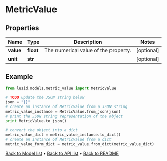 # MetricValue


## Properties
Name | Type | Description | Notes
------------ | ------------- | ------------- | -------------
**value** | **float** | The numerical value of the property. | [optional] 
**unit** | **str** |  | [optional] 

## Example

```python
from lusid.models.metric_value import MetricValue

# TODO update the JSON string below
json = "{}"
# create an instance of MetricValue from a JSON string
metric_value_instance = MetricValue.from_json(json)
# print the JSON string representation of the object
print MetricValue.to_json()

# convert the object into a dict
metric_value_dict = metric_value_instance.to_dict()
# create an instance of MetricValue from a dict
metric_value_form_dict = metric_value.from_dict(metric_value_dict)
```
[Back to Model list](../README.md#documentation-for-models) &#8226; [Back to API list](../README.md#documentation-for-api-endpoints) &#8226; [Back to README](../README.md)


